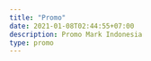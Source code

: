 ```yaml
---
title: "Promo"
date: 2021-01-08T02:44:55+07:00
description: Promo Mark Indonesia
type: promo
---
```


